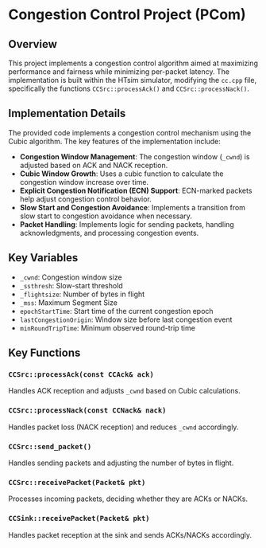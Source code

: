 # Congestion Control Project (PCom)

## Overview
This project implements a congestion control algorithm aimed at maximizing performance and fairness while minimizing per-packet latency. The implementation is built within the HTsim simulator, modifying the `cc.cpp` file, specifically the functions `CCSrc::processAck()` and `CCSrc::processNack()`.

## Implementation Details
The provided code implements a congestion control mechanism using the Cubic algorithm. The key features of the implementation include:
- **Congestion Window Management**: The congestion window (`_cwnd`) is adjusted based on ACK and NACK reception.
- **Cubic Window Growth**: Uses a cubic function to calculate the congestion window increase over time.
- **Explicit Congestion Notification (ECN) Support**: ECN-marked packets help adjust congestion control behavior.
- **Slow Start and Congestion Avoidance**: Implements a transition from slow start to congestion avoidance when necessary.
- **Packet Handling**: Implements logic for sending packets, handling acknowledgments, and processing congestion events.

## Key Variables
- `_cwnd`: Congestion window size
- `_ssthresh`: Slow-start threshold
- `_flightsize`: Number of bytes in flight
- `_mss`: Maximum Segment Size
- `epochStartTime`: Start time of the current congestion epoch
- `lastCongestionOrigin`: Window size before last congestion event
- `minRoundTripTime`: Minimum observed round-trip time

## Key Functions
### `CCSrc::processAck(const CCAck& ack)`
Handles ACK reception and adjusts `_cwnd` based on Cubic calculations.

### `CCSrc::processNack(const CCNack& nack)`
Handles packet loss (NACK reception) and reduces `_cwnd` accordingly.

### `CCSrc::send_packet()`
Handles sending packets and adjusting the number of bytes in flight.

### `CCSrc::receivePacket(Packet& pkt)`
Processes incoming packets, deciding whether they are ACKs or NACKs.

### `CCSink::receivePacket(Packet& pkt)`
Handles packet reception at the sink and sends ACKs/NACKs accordingly.
